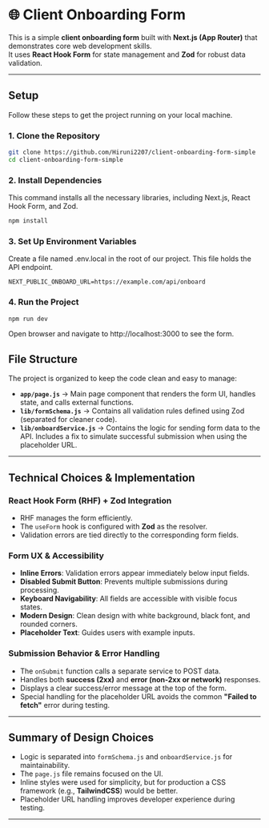 # 🌐 Client Onboarding Form

This is a simple **client onboarding form** built with **Next.js (App Router)** that demonstrates core web development skills.  
It uses **React Hook Form** for state management and **Zod** for robust data validation.

---

## Setup

Follow these steps to get the project running on your local machine.

### 1. Clone the Repository
```bash
git clone https://github.com/Hiruni2207/client-onboarding-form-simple
cd client-onboarding-form-simple
```
### 2. Install Dependencies
This command installs all the necessary libraries, including Next.js, React Hook Form, and Zod.
```bash
npm install
```
### 3. Set Up Environment Variables
Create a file named .env.local in the root of our project.
This file holds the API endpoint.
```env
NEXT_PUBLIC_ONBOARD_URL=https://example.com/api/onboard
```
### 4. Run the Project
```bash
npm run dev
```
Open browser and navigate to http://localhost:3000 to see the form.

## File Structure

The project is organized to keep the code clean and easy to manage:

- **`app/page.js`** → Main page component that renders the form UI, handles state, and calls external functions.  
- **`lib/formSchema.js`** → Contains all validation rules defined using Zod (separated for cleaner code).  
- **`lib/onboardService.js`** → Contains the logic for sending form data to the API. Includes a fix to simulate successful submission when using the placeholder URL.  

---

## Technical Choices & Implementation

### React Hook Form (RHF) + Zod Integration
- RHF manages the form efficiently.  
- The `useForm` hook is configured with **Zod** as the resolver.  
- Validation errors are tied directly to the corresponding form fields.  

### Form UX & Accessibility
- **Inline Errors**: Validation errors appear immediately below input fields.  
- **Disabled Submit Button**: Prevents multiple submissions during processing.  
- **Keyboard Navigability**: All fields are accessible with visible focus states.  
- **Modern Design**: Clean design with white background, black font, and rounded corners.  
- **Placeholder Text**: Guides users with example inputs.  

### Submission Behavior & Error Handling
- The `onSubmit` function calls a separate service to POST data.  
- Handles both **success (2xx)** and **error (non-2xx or network)** responses.  
- Displays a clear success/error message at the top of the form.  
- Special handling for the placeholder URL avoids the common **"Failed to fetch"** error during testing.  

---

## Summary of Design Choices
- Logic is separated into `formSchema.js` and `onboardService.js` for maintainability.  
- The `page.js` file remains focused on the UI.  
- Inline styles were used for simplicity, but for production a CSS framework (e.g., **TailwindCSS**) would be better.  
- Placeholder URL handling improves developer experience during testing.  

---